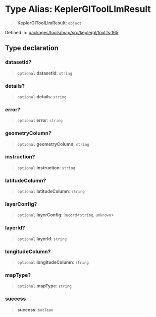 # Type Alias: KeplerGlToolLlmResult

> **KeplerGlToolLlmResult**: `object`

Defined in: [packages/tools/map/src/keplergl/tool.ts:165](https://github.com/GeoDaCenter/openassistant/blob/28e38a23cf528ccfe10391135d12fba8d3e385da/packages/tools/map/src/keplergl/tool.ts#L165)

## Type declaration

### datasetId?

> `optional` **datasetId**: `string`

### details?

> `optional` **details**: `string`

### error?

> `optional` **error**: `string`

### geometryColumn?

> `optional` **geometryColumn**: `string`

### instruction?

> `optional` **instruction**: `string`

### latitudeColumn?

> `optional` **latitudeColumn**: `string`

### layerConfig?

> `optional` **layerConfig**: `Record`\<`string`, `unknown`\>

### layerId?

> `optional` **layerId**: `string`

### longitudeColumn?

> `optional` **longitudeColumn**: `string`

### mapType?

> `optional` **mapType**: `string`

### success

> **success**: `boolean`
